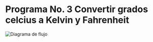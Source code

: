 # Programa No. 3 Convertir grados celcius a Kelvin y Fahrenheit

![Diagrama de flujo](diagrama.png "diagrame de flujo")
